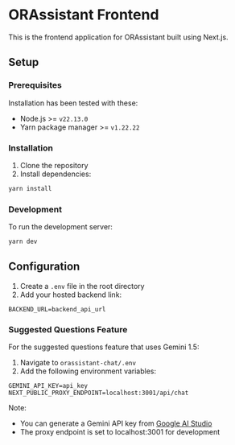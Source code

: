 # ORAssistant Frontend

This is the frontend application for ORAssistant built using Next.js.

## Setup

### Prerequisites

Installation has been tested with these:
- Node.js >= `v22.13.0`
- Yarn package manager >= `v1.22.22`

### Installation

1. Clone the repository
2. Install dependencies:
```bash
yarn install
```

### Development

To run the development server:
```bash
yarn dev
```

## Configuration

1. Create a `.env` file in the root directory
2. Add your hosted backend link:
```
BACKEND_URL=backend_api_url
```

### Suggested Questions Feature

For the suggested questions feature that uses Gemini 1.5:

1. Navigate to `orassistant-chat/.env`
2. Add the following environment variables:
```
GEMINI_API_KEY=api_key
NEXT_PUBLIC_PROXY_ENDPOINT=localhost:3001/api/chat
```

Note:
- You can generate a Gemini API key from [Google AI Studio](https://aistudio.google.com/)
- The proxy endpoint is set to localhost:3001 for development


